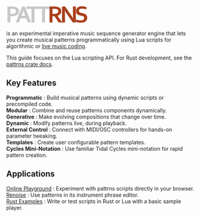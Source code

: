 <img src="./logo.png" alt="pattrns" height="50"/>

is an experimental imperative music sequence generator engine that lets you create musical patterns programmatically using Lua scripts for algorithmic or [live music coding](https://github.com/pjagielski/awesome-live-coding-music).

This guide focuses on the Lua scripting API. For Rust development, see the [pattrns crate docs](https://github.com/renoise/pattrns).


## Key Features

**Programmatic**
: Build musical patterns using dynamic scripts or precompiled code.<br>
**Modular**
: Combine and reuse patterns components dynamically.<br>
**Generative**
: Make evolving compositions that change over time.<br>
**Dynamic**
: Modify patterns live, during playback.<br>
**External Control**
: Connect with MIDI/OSC controllers for hands-on parameter tweaking.<br>
**Templates**
: Create user configurable pattern templates.<br>
**Cycles Mini-Notation**
: Use familiar Tidal Cycles mini-notation for rapid pattern creation.<br>


## Applications

[Online Playground](https://pattrns.renoise.com)
: Experiment with pattrns scripts directly in your browser.<br>
[Renoise](https://www.renoise.com)
: Use patterns in its instrument phrase editor.<br>
[Rust Examples](https://github.com/renoise/pattrns/tree/master/examples)
: Write or test scripts in Rust or Lua with a basic sample player.<br>